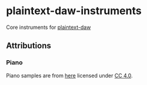 # plaintext-daw-instruments

Core instruments for [plaintext-daw](https://github.com/pagekeytech/plaintext-daw)

## Attributions

### Piano

Piano samples are from [here](https://musical-artifacts.com/artifacts/403) licensed under [CC 4.0](https://creativecommons.org/licenses/by/4.0/deed.en).

